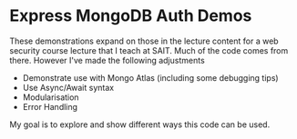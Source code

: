 # Express MongoDB Auth Demos

These demonstrations expand on those in the lecture content for a web security course lecture that I teach at SAIT. Much of the code comes from there. However I've made the following adjustments

- Demonstrate use with Mongo Atlas (including some debugging tips)
- Use Async/Await syntax
- Modularisation
- Error Handling

My goal is to explore and show different ways this code can be used.
